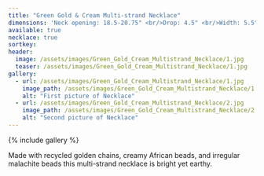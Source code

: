```yaml
---
title: "Green Gold & Cream Multi-strand Necklace"
dimensions: 'Neck opening: 18.5-20.75" <br/>Drop: 4.5" <br/>Width: 5.5"'
available: true
necklace: true
sortkey: 
header:
  image: /assets/images/Green_Gold_Cream_Multistrand_Necklace/1.jpg
  teaser: /assets/images/Green_Gold_Cream_Multistrand_Necklace/1.jpg
gallery:
  - url: /assets/images/Green_Gold_Cream_Multistrand_Necklace/1.jpg
    image_path: /assets/images/Green_Gold_Cream_Multistrand_Necklace/1.jpg
    alt: "First picture of Necklace"
  - url: /assets/images/Green_Gold_Cream_Multistrand_Necklace/2.jpg
    image_path: /assets/images/Green_Gold_Cream_Multistrand_Necklace/2.jpg
    alt: "Second picture of Necklace"
---
```



{% include gallery %}

Made with recycled golden chains, creamy African beads, and irregular malachite beads this multi-strand necklace is bright yet earthy. 



